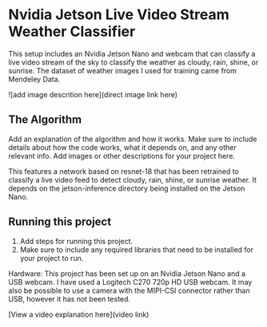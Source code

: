 # Nvidia Jetson Live Video Stream Weather Classifier

This setup includes an Nvidia Jetson Nano and webcam that can classify a live video stream of the sky to classify the weather as cloudy, rain, shine, or sunrise. The dataset of weather images I used for training came from Mendeley Data.

![add image descrition here](direct image link here)

## The Algorithm

Add an explanation of the algorithm and how it works. Make sure to include details about how the code works, what it depends on, and any other relevant info. Add images or other descriptions for your project here. 

This features a network based on resnet-18 that has been retrained to classify a live video feed to detect cloudy, rain, shine, or sunrise weather. It depends on the jetson-inference directory being installed on the Jetson Nano.

## Running this project

1. Add steps for running this project.
2. Make sure to include any required libraries that need to be installed for your project to run.

Hardware: This project has been set up on an Nvidia Jetson Nano and a USB webcam. I have used a Logitech C270 720p HD USB webcam. It may also be possible to use a camera with the MIPI-CSI connector rather than USB, however it has not been tested.

[View a video explanation here](video link)
